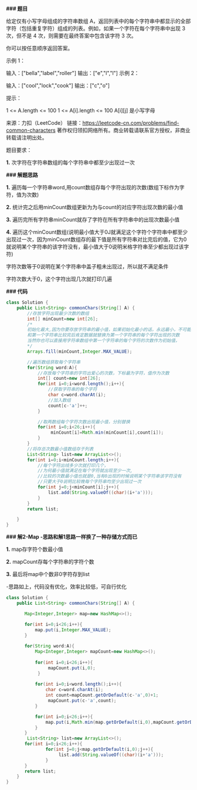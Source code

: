 **### 题目**

给定仅有小写字母组成的字符串数组 A，返回列表中的每个字符串中都显示的全部字符（包括重复字符）组成的列表。例如，如果一个字符在每个字符串中出现 3 次，但不是 4 次，则需要在最终答案中包含该字符 3 次。

你可以按任意顺序返回答案。

 

示例 1：

输入：["bella","label","roller"]
输出：["e","l","l"]
示例 2：

输入：["cool","lock","cook"]
输出：["c","o"]


提示：

1 <= A.length <= 100
1 <= A[i].length <= 100
A[i][j] 是小写字母

来源：力扣（LeetCode）
链接：https://leetcode-cn.com/problems/find-common-characters
著作权归领扣网络所有。商业转载请联系官方授权，非商业转载请注明出处。



题目要求：

**1.** 次字符在字符串数组的每个字符串中都至少出现过一次

**### 解题思路**

**1.** 遍历每一个字符串word,用count数组存每个字符出现的次数(数组下标作为字符，值为次数)

**2.** 统计完之后用minCount数组更新为为与count的对应字符出现次数的最小值

**3.** 遍历完所有字符串minCount就存了字符在所有字符串中的出现次数最小值

**4.** 遍历这个minCount数组(说明最小值大于0J就满足这个字符个字符串中都至少出现过一次，因为minCount数组存的最下值是所有字符串对比完后的值，它为0就说明某个字符串的该字符没有，最小值大于0说明米格字符串至少都出现过该字符)

  字符次数等于0说明在某个字符串中盖子粗未出现过，所以就不满足条件

  字符次数大于0，这个字符出现几次就打印几遍



**### 代码**



```java
class Solution {
    public List<String> commonChars(String[] A) {
        //存放字符出现最少次数的数组
        int[] minCount=new int[26];
        /*
        初始化最大,因为你要存放字符串的最小值，如果初始化最小的话，永远最小，不可能后面在交换没意义
        和第一个字符串比较完后肯定数据就替换为第一个字符串的每个字符出现的次数
        当然你也可以直接用字符串数组中第一个字符串的每个字符的次数作为初始值，
        */
        Arrays.fill(minCount,Integer.MAX_VALUE);

        //遍历数组获取每个字符串
        for(String word:A){
            //存放每个字符串的字符出爱心的次数，下标最为字符，值作为次数
            int[] count=new int[26];
            for(int i=0;i<word.length();i++){
                //获取字符串的每个字符
                char c=word.charAt(i);
                //加入数组
                count[c-'a']++;
            }

            //取两数组每个字符次数出现最小值，分别替换
            for(int i=0;i<26;i++){
                 minCount[i]=Math.min(minCount[i],count[i]);
            }
        }
        //将存总次数最小值数组存于列表
        List<String> list=new ArrayList<>();
        for(int i=0;i<minCount.length;i++){
            //每个字符出线多少次就打印几个，
            //为何最小值就满足在每个字符就出现至少一次,
            //比较的次数最小值也就是0,当有0出现的时候说明某个字符串该字符没有
            //只要大于0说明比较晚每个字符串均至少出现过一次
            for(int j=0;j<minCount[i];j++){
                list.add(String.valueOf((char)(i+'a')));
            }
        }
        return list;

    }
}

```



**### 解2-Map -思路和解1思路一样换了一种存储方式而已**

**1.** map存字符个数最小值

**2.** mapCount存每个字符串的字符个数

**3.** 最后将map中个数非0字符存到list



-思路如上，代码没有优化，效率比较低，可自行优化

```java
class Solution {
    public List<String> commonChars(String[] A) {

       Map<Integer,Integer> map=new HashMap<>();

       for(int i=0;i<26;i++){
           map.put(i,Integer.MAX_VALUE);
       }
        
       for(String word:A){
           Map<Integer,Integer> mapCount=new HashMap<>();
           
           for(int i=0;i<26;i++){
                mapCount.put(i,0);
            }
            
           for(int i=0;i<word.length();i++){
               char c=word.charAt(i);
               int count=mapCount.getOrDefault(c-'a',0)+1;
                mapCount.put(c-'a',count);
           }

           for(int i=0;i<26;i++){
               map.put(i,Math.min(map.getOrDefault(i,0),mapCount.getOrDefault(i,0)));
           }
       }
        List<String> list=new ArrayList<>();
       for(int i=0;i<26;i++){
               for(int j=0;j<map.getOrDefault(i,0);j++){
                    list.add(String.valueOf((char)(i+'a')));
               }
       }
       return list;
    }
}


```













































